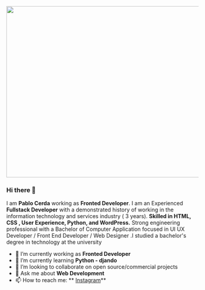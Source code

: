 
<p>
    <img src="https://user-images.githubusercontent.com/109476966/180488403-1e6e7c14-cf4b-4143-9caf-c68012f6fee6.png" width="1420" height="450" />
</p>

### Hi there 👋

I am **Pablo Cerda** working as **Fronted Developer**. I am an Experienced **Fullstack Developer** with a demonstrated history of working in the information technology and services industry ( 3 years). **Skilled in HTML, CSS , User Experience, Python, and WordPress.** Strong engineering professional with a Bachelor of Computer Application focused in UI UX Developer / Front End Developer / Web Designer .I studied a bachelor's degree in technology at the university



- 🔭 I’m currently working as **Fronted Developer**
- 🌱 I’m currently learning **Python - djando**
- 👯 I’m looking to collaborate on open source/commercial projects
- 💬 Ask me about **Web Development**
- 📫 How to reach me:
  ** [Instagram](https://instagram.com/pablo_agustosky)**
